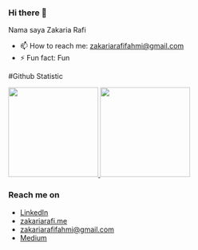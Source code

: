 ### Hi there 👋
Nama saya Zakaria Rafi

- 📫 How to reach me: zakariarafifahmi@gmail.com
- ⚡ Fun fact: Fun

#Github Statistic  
<p align="left">
<a href="https://github.com/zakariarafi">
  <img height="180em" src="https://github-readme-stats-eight-theta.vercel.app/api?username=penuliscode&show_icons=true&theme=algolia&include_all_commits=true&count_private=true"/>
  <img height="180em" src="https://github-readme-stats-eight-theta.vercel.app/api/top-langs/?username=penuliscode&layout=compact&layout=compact&theme=algolia"/>
</a>
</p>

### Reach me on
- <a href="https://www.linkedin.com/in/zakaria-rafi/">LinkedIn</a>   
- <a href="https://zakariarafi.me">zakariarafi.me</a>
- zakariarafifahmi@gmail.com
- <a href="https://medium.com/@zakariarafifahmi">Medium</a>

<!--
**zakariarafi/zakariarafi** is a ✨ _special_ ✨ repository because its `README.md` (this file) appears on your GitHub profile.

Here are some ideas to get you started:

- 🔭 I’m currently working on ...
- 🌱 I’m currently learning ...
- 👯 I’m looking to collaborate on ...
- 🤔 I’m looking for help with ...
- 💬 Ask me about ...
- 📫 How to reach me: ...
- 😄 Pronouns: ...
- ⚡ Fun fact: ...
-->
